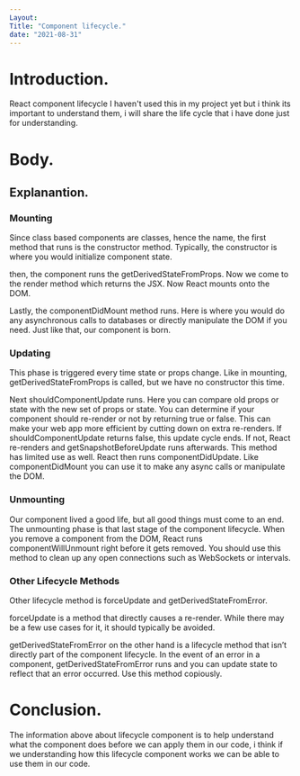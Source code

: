 ```yaml
---
Layout: 
Title: "Component lifecycle."
date: "2021-08-31"
---
```


# Introduction.

React component lifecycle I haven't used this in my project yet but i think its important to understand them, i will share the life cycle that i have done just for understanding.

# Body.

## Explanantion.

### Mounting

Since class based components are classes, hence the name, the first method that runs is the constructor method. Typically, the constructor is where you would initialize component state.

then, the component runs the getDerivedStateFromProps. Now we come to the render method which returns the JSX. Now React mounts onto the DOM.

Lastly, the componentDidMount method runs. Here is where you would do any asynchronous calls to databases or directly manipulate the DOM if you need. Just like that, our component is born.

### Updating

This phase is triggered every time state or props change. Like in mounting, getDerivedStateFromProps is called, but we have no constructor this time.

Next shouldComponentUpdate runs. Here you can compare old props or state with the new set of props or state. You can determine if your component should re-render or not by returning true or false. This can make your web app more efficient by cutting down on extra re-renders. If shouldComponentUpdate returns false, this update cycle ends. If not, React re-renders and getSnapshotBeforeUpdate runs afterwards. This method has limited use as well. React then runs componentDidUpdate. Like componentDidMount you can use it to make any async calls or manipulate the DOM.

### Unmounting

Our component lived a good life, but all good things must come to an end. The unmounting phase is that last stage of the component lifecycle. When you remove a component from the DOM, React runs componentWillUnmount right before it gets removed. You should use this method to clean up any open connections such as WebSockets or intervals.

### Other Lifecycle Methods

Other lifecycle method is forceUpdate and getDerivedStateFromError.

forceUpdate is a method that directly causes a re-render. While there may be a few use cases for it, it should typically be avoided.

getDerivedStateFromError on the other hand is a lifecycle method that isn’t directly part of the component lifecycle. In the event of an error in a component, getDerivedStateFromError runs and you can update state to reflect that an error occurred. Use this method copiously.

# Conclusion.

The information above about lifecycle component is to help understand what the component does before we can apply them in our code, i think if we understanding how this lifecycle component works we can be able to use them in our code.